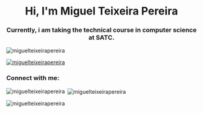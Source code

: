 <h1 align="center">Hi, I'm Miguel Teixeira Pereira</h1>
<h3 align="center">Currently, i am taking the technical course in computer science at SATC.</h3>

<p align="left"> <img src="https://komarev.com/ghpvc/?username=miguelteixeirapereira&label=Profile%20views&color=800000&style=flat" alt="miguelteixeirapereira" /> </p>

<p align="left"> <a href="https://github.com/ryo-ma/github-profile-trophy"><img src="https://github-profile-trophy.vercel.app/?username=miguelteixeirapereira" alt="miguelteixeirapereira" /></a> </p>

<h3 align="left">Connect with me:</h3>
<p align="left">
</p>

<p><img align="left" src="https://github-readme-stats.vercel.app/api/top-langs?username=miguelteixeirapereira&show_icons=true&locale=en&layout=compact" alt="miguelteixeirapereira" /></p>

<p>&nbsp;<img align="center" src="https://github-readme-stats.vercel.app/api?username=miguelteixeirapereira&show_icons=true&locale=en" alt="miguelteixeirapereira" /></p>

<p><img align="center" src="https://github-readme-streak-stats.herokuapp.com/?user=miguelteixeirapereira&" alt="miguelteixeirapereira" /></p>
